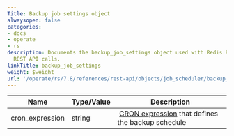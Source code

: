 ```yaml
---
Title: Backup job settings object
alwaysopen: false
categories:
- docs
- operate
- rs
description: Documents the backup_job_settings object used with Redis Enterprise Software
  REST API calls.
linkTitle: backup_job_settings
weight: $weight
url: '/operate/rs/7.8/references/rest-api/objects/job_scheduler/backup_job_settings/'
---
```


| Name | Type/Value | Description |
|------|------------|-------------|
| cron_expression | string | [CRON expression](https://en.wikipedia.org/wiki/Cron#CRON_expression) that defines the backup schedule |
